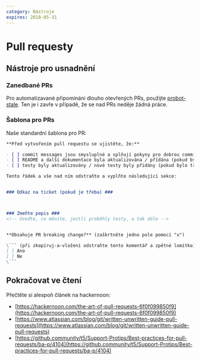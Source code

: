 ```yaml
---
category: Nástroje
expires: 2018-05-31
---
```


# Pull requesty

## Nástroje pro usnadnění

### Zanedbané PRs

Pro automatizavané připomínání dlouho otevřených PRs, použijte [probot-stale](https://probot.github.io/apps/stale/). Ten je i zavře v případě, že se nad PRs neděje žádná práce.

### Šablona pro PRs

Naše standardní šablona pro PR:

```markdown
**Před vytvořením pull requestu se ujistěte, že:**

- [ ] commit messages jsou smysluplné a splňují pokyny pro dobrou commit message
- [ ] README a další dokumentace byla aktualizována / přídána (pokud bylo třeba)
- [ ] testy byly aktualizovány / nové testy byly přidány (pokud bylo třeba)

Tento řádek a vše nad ním odstraňte a vyplňte následující sekce:


### Odkaz na ticket (pokud je třeba) ###



### Zmeňte popis ###
<!-- Uveďte, co měníte, jestli proběhly testy, a tak dále -->


**Obsahuje PR breaking change?** (zaškrtněte jedno pole pomocí "x")

\``` (při zkopíruj-a-vložení odstraňte tento komentář a zpětné lomítko)
[ ] Ano
[ ] Ne
\```

```

## Pokračovat ve čtení
Přečtěte si alespoň článek na hackernoon:

- [https://hackernoon.com/the-art-of-pull-requests-6f0f099850f9](https://hackernoon.com/the-art-of-pull-requests-6f0f099850f9)
- [https://www.atlassian.com/blog/git/written-unwritten-guide-pull-requests](https://www.atlassian.com/blog/git/written-unwritten-guide-pull-requests)
- [https://github.community/t5/Support-Protips/Best-practices-for-pull-requests/ba-p/4104](https://github.community/t5/Support-Protips/Best-practices-for-pull-requests/ba-p/4104)